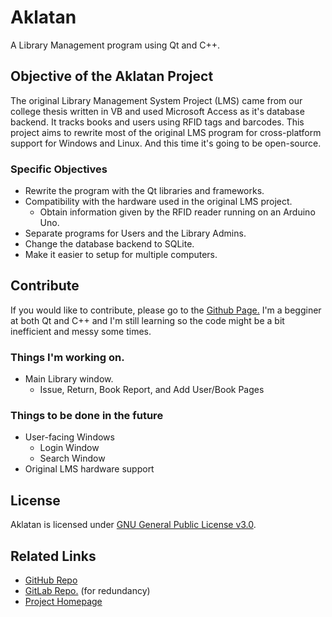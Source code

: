 # Aklatan

A Library Management program using Qt and C++.

## Objective of the Aklatan Project
The original Library Management System Project (LMS) came from our college thesis written in VB and used Microsoft Access as it's database backend.
It tracks books and users using RFID tags and barcodes. This project aims to rewrite most of the original LMS program for cross-platform support for Windows and Linux. And this time it's going to be open-source. 


### Specific Objectives
*   Rewrite the program with the Qt libraries and frameworks.
*   Compatibility with the hardware used in the original LMS project.
    * Obtain information given by the RFID reader running on an Arduino Uno.
*   Separate programs for Users and the Library Admins.
*   Change the database backend to SQLite.
*   Make it easier to setup for multiple computers.

## Contribute
If you would like to contribute, please go to the [Github Page.](https://github.com/AJigsawnHalo/aklatan) I'm a begginer at both Qt and C++ and I'm still learning so the code might be a bit inefficient and messy some times. 

### Things I'm working on.
*   Main Library window.
    * Issue, Return, Book Report, and Add User/Book Pages

### Things to be done in the future
*   User-facing Windows
    * Login Window
    * Search Window
*   Original LMS hardware support

## License
Aklatan is licensed under [GNU General Public License v3.0](https://www.gnu.org/licenses/gpl.txt).

## Related Links
*	[GitHub Repo](https://github.com/AJigsawnHalo/aklatan "Aklatan GitHub repo")
*	[GitLab Repo.](https://gitlab.com/AJigsawnHalo/aklatan "Aklatan Gitlab repo") (for redundancy)
*   [Project Homepage](https://ajigsawnhalo.github.io/Aklatan)
